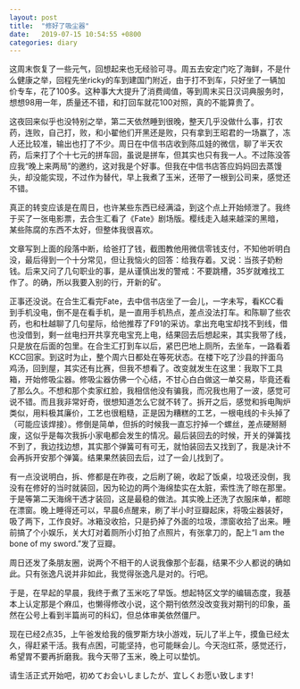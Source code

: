 ```yaml
---
layout: post
title:  "修好了吸尘器"
date:   2019-07-15 10:54:55 +0800
categories: diary
---
```


这周末恢复了一些元气，回想起来也无经验可寻。周五去安定门吃了海鲜，不是什么健康之举，回程先坐ricky的车到建国门附近，由于打不到车，只好坐了一辆加价专车，花了100多。这种事大大提升了消费阈值，等到周末买日汉词典服务时，想想98用一年，质量还不错，和打回车就花100对照，真的不能算贵了。

这夜回来似乎也没特别之举，第二天依然睡到很晚，整天几乎没做什么事，打农药，连败，自己打，败，和小翟他们开黑还是败，只有拿到王昭君的一场赢了，冻人还比较准，输出也打了不少。周日在中信书店收到陈瓜娃的微信，聊了半天农药，后来打了个十七元的拼车回，虽说是拼车，但其实也只有我一人。不过陈没答应我“晚上来两局”的邀约，这对我是个好事。但我在中信书店答应妈妈回去蒸馒头，却没能实现，不过作为替代，早上我煮了玉米，还带了一根到公司来，感觉还不错。

真正的转变应该是在周日，也许某些东西已经满溢，到这个点上开始倾泄了。我终于买了一张电影票，去合生汇看了《Fate》剧场版。樱线走入越来越深的黑暗，某些陈腐的东西不太好，但整体我很喜欢。

文章写到上面的段落中断，给爸打了钱，截图教他用微信零钱支付，不知他听明白没，最后得到一个十分常见，但让我恼火的回答：给我存着。又说：当孩子奶粉钱。后来又问了几句职业的事，是从谨慎出发的警戒：不要跳槽，35岁就难找工作了。的确，所以我要入别的行，开新的矿。

正事还没说。在合生汇看完Fate，去中信书店坐了一会儿，一字未写，看KCC看到手机没电，倒不是在看手机，是一直用手机热点，差点没法打车。和陈聊了些农药，也和杜越聊了几句星际，给他推荐了F91的采访。拿出充电宝却找不到线，借也没借到，剩一丝电扫开共享充电宝充上电，结果回去后想起来，其实我带了线，只是放在后面的包里。在合生汇打到车以后，紧巴巴地上厕所，去坐车，一路看着KCC回家。到这时为止，整个周六日都处在等死状态。在楼下吃了沙县的拌面乌鸡汤，回到屋，其实还有比赛，但我不想看了。改变就发生在这里：我取下工具箱，开始修吸尘器。修吸尘器仿佛一个心结，不甘心白白做这一单交易，毕竟还看了那么久。不想和那个卖家红脸，我相信他没有骗我，而况我也用了一波，感觉可说不错。而且我非常好奇，很想知道怎么它就不转了。拆开之后，感觉和拆电陶炉类似，用料极其廉价，工艺也很粗糙，正是因为糟糕的工艺，一根电线的卡头掉了（可能应该焊接）。修倒是简单，但拆的时候我一直忘拧掉一个螺丝，差点硬掰掰废，这似乎是每次我拆小家电都会发生的情况。最后装回去的时候，开关的弹簧找不到了，我边找边想，其实那个弹簧可有可无，就怕装回去又找到了，我是决计不会再拆开安那个弹簧。结果果然装回去后，过了一会儿找到了。

有一点没说明白，拆、修都是在昨夜，之后刷了碗，收起了饭桌，垃圾还没倒，我没有在修好的当时就装回，因为轮边的两个海绵垫实在太脏，索性洗了晾在那里。于是等第二天海绵干透才装回，这是最稳的做法。其实晚上还洗了衣服床单，都晾在漂窗。晚上睡得还可以，早晨6点醒来，刷了半小时豆瓣起床，将吸尘器装好，吸了两下，工作良好。冰箱没收拾，只是扔掉了外面的垃圾，漂窗收拾了出来。睡前搞了个小娱乐，关大灯对着厕所小灯拍了点照片，有张拿刀的，配上“I am the bone of my sword.”发了豆瓣。

周日还发了条朋友圈，说两个不相干的人说我像那个彭磊，结果不少人都说的确如此。只有张逸凡说并非如此，我觉得张逸凡是对的。行吧。

于是，在早起的早晨，我终于煮了玉米吃了早饭。想起特区文学的编辑态度，我基本上认定那是个麻瓜，也懒得修改小说，这个期刊依然没改变我对期刊的印象，虽然在公号上看到半篇尚可的科幻，但总体审美依然僵尸。

现在已经2点35，上午爸发给我的俄罗斯方块小游戏，玩儿了半上午，摸鱼已经太久，得赶紧干活。我有点困，可能坚持，也可能眯会儿。今天泡红茶，感觉还行，希望胃不要再折磨我。我今天带了玉米，晚上可以垫饥。

请生活正式开始吧，初めてお会いしましたが、宜しくお愿い致します!
